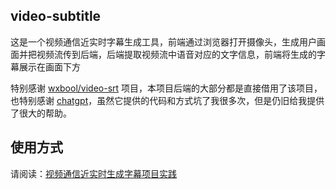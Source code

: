 ## video-subtitle

这是一个视频通信近实时字幕生成工具，前端通过浏览器打开摄像头，生成用户画面并把视频流传到后端，后端提取视频流中语音对应的文字信息，前端将生成的字幕展示在画面下方

特别感谢 [wxbool/video-srt](https://github.com/wxbool/video-srt) 项目，本项目后端的大部分都是直接借用了该项目，也特别感谢 [chatgpt](https://chat.forchange.cn/)，虽然它提供的代码和方式坑了我很多次，但是仍旧给我提供了很大的帮助。

## 使用方式

请阅读：[视频通信近实时生成字幕项目实践](https://www.cnblogs.com/hi3254014978/p/17233926.html)